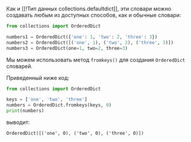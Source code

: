 Как и [[!Тип данных collections.defaultdict]], эти словари можно создавать любым из доступных способов, как и обычные словари:

```python
from collections import OrderedDict

numbers1 = OrderedDict({'one': 1, 'two': 2, 'three': 3})
numbers2 = OrderedDict([('one', 1), ('two', 2), ('three', 3)])
numbers3 = OrderedDict(one=1, two=2, three=3)
```

Мы можем использовать метод `fromkeys()` для создания `OrderedDict` словарей.

Приведенный ниже код:

```python
from collections import OrderedDict

keys = ['one', 'two', 'three']
numbers = OrderedDict.fromkeys(keys, 0)
print(numbers)
```

выводит:

```no-highlight
OrderedDict([('one', 0), ('two', 0), ('three', 0)])
```
